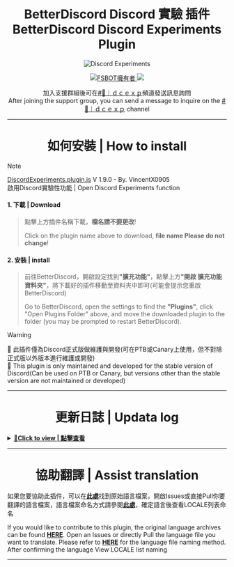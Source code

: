 <h1 align="center">BetterDiscord Discord 實驗 插件<br>BetterDiscord Discord Experiments Plugin</h1>

<p align="center"><img src="https://repository-images.githubusercontent.com/579372986/ae676998-34aa-4242-b575-74242a3d31b5" alt="Discord Experiments" /></p>
<p align="center">
    <a href="https://github.com/VincentX0905">
        <img alt="FSBOT擁有者" src="https://img.shields.io/badge/Owner-炸蝦(VincentX0905)-blue.svg?style=for-the-badge&logo=github" />
    </a>
    <a href="https://discord.fsbot.xyz" alt="Discord支援群組">
        <img src="https://img.shields.io/discord/1176128602018959371?style=for-the-badge&logo=discord&label=Support"/>
    </a>
</p>
<p align="center">加入支援群組後可在<a href="https://discord.com/channels/1176128602018959371/1176128604212572293">#💬｜ｄｃｅｘｐ</a>頻道發送訊息詢問<br>
After joining the support group, you can send a message to inquire on the <a href="https://discord.com/channels/1176128602018959371/1176128604212572293">#💬｜ｄｃｅｘｐ</a> channel
</p>

---
<h1 align="center">如何安裝 | How to install</h1>

> [!NOTE]
> [DiscordExperiments.plugin.js](https://github.com/Friedshrimp-Studio-TW/Discord-Experiments/releases/latest/download/DiscordExperiments.plugin.js) V 1.9.0 - By. VincentX0905</br>啟用Discord實驗性功能 | Open Discord Experiments function

<h4>1. 下載 | Download</h4>

> <p>點擊上方插件名稱下載，<b>檔名請不要更改</b>!</p>
> <p>Click on the plugin name above to download, <b>file name Please do not change</b>!</p>

<h4>2. 安裝 | install</h4>

> <p>前往BetterDiscord，開啟設定找到<b>"擴充功能"</b>，點擊上方<b>"開啟 擴充功能 資料夾"</b>，將下載好的插件移動至資料夾中即可(可能會提示您重啟BetterDiscord)</p>
> <p>Go to BetterDiscord, open the settings to find the <b>"Plugins"</b>, click "Open Plugins Folder" above, and move the downloaded plugin to the folder (you may be prompted to restart BetterDiscord).</p>

> [!WARNING]
> 📢 此插件僅為Discord正式版做維護與開發(可在PTB或Canary上使用，但不對除正式版以外版本進行維護或開發)</br>
> 📢 This plugin is only maintained and developed for the stable version of Discord(Can be used on PTB or Canary, but versions other than the stable version are not maintained or developed)

---

<h1 align="center">更新日誌 | Updata log</h1>
<details>
<summary><u><b>🔰Click to view | 點擊查看</b></u></summary>
<h3><a href="https://discord.fsbot.xyz" alt="Discord支援群組">加入Discord查看 | Join Discord to View</a></h3>
</details>

---

<h1 align="center">協助翻譯 | Assist translation</h1>
<p>如果您要協助此插件，可以在<a href="https://github.com/Friedshrimp-Studio-TW/Discord-Experiments/tree/main/lang"><b>此處</b></a>找到原始語言檔案，開啟Issues或直接Pull你要翻譯的語言檔案，語言檔案命名方式請參閱<a href="https://discord.com/developers/docs/reference#locales"><b>此處</b></a>，確定語言後查看LOCALE列表命名</p>
<p>If you would like to contribute to this plugin, the original language archives can be found <a href="https://github.com/Friedshrimp-Studio-TW/Discord-Experiments/tree/main/lang"><b>HERE</b></a>. Open an Issues or directly Pull the language file you want to translate. Please refer to <a href="https://discord.com/developers/docs/reference#locales"><b>HERE</b></a> for the language file naming method. After confirming the language View LOCALE list naming</p>

---
